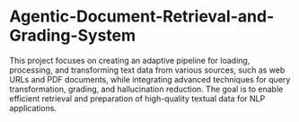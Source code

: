 # Agentic-Document-Retrieval-and-Grading-System
This project focuses on creating an adaptive pipeline for loading, processing, and transforming text data from various sources, such as web URLs and PDF documents, while integrating advanced techniques for query transformation, grading, and hallucination reduction. The goal is to enable efficient retrieval and preparation of high-quality textual data for NLP applications.
